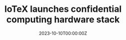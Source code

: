 ---
title: IoTeX launches confidential computing hardware stack
tags:
- CC
date: "2023-10-10T00:00:00Z"

# Optional external URL for project (replaces project detail page).
external_link: "https://blockworks.co/news/iotex-confidential-computing-depin-rust-developers"
---